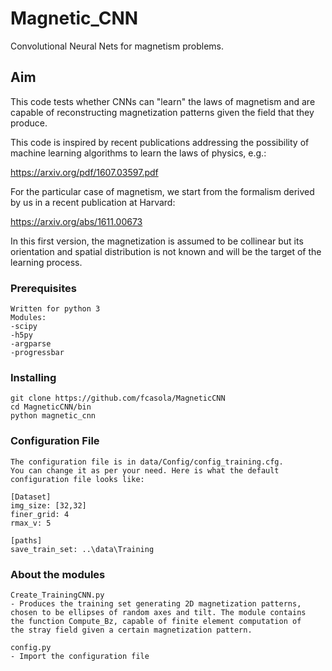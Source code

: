 # Magnetic_CNN
Convolutional Neural Nets for magnetism problems.

## Aim
This code tests whether CNNs can "learn" the laws of magnetism
and are capable of reconstructing magnetization patterns given the field 
that they produce.

This code is inspired by recent publications addressing the possibility 
of machine learning algorithms to learn the laws of physics, e.g.:

https://arxiv.org/pdf/1607.03597.pdf

For the particular case of magnetism, we start from the formalism 
derived by us in a recent publication at Harvard:

https://arxiv.org/abs/1611.00673

In this first version, the magnetization is assumed to be collinear but
its orientation and spatial distribution is not known and will be the target 
of the learning process.

### Prerequisites
```
Written for python 3
Modules:
-scipy
-h5py
-argparse
-progressbar

```

### Installing
```
git clone https://github.com/fcasola/MagneticCNN 
cd MagneticCNN/bin
python magnetic_cnn
```

### Configuration File
```
The configuration file is in data/Config/config_training.cfg. 
You can change it as per your need. Here is what the default 
configuration file looks like:

[Dataset]
img_size: [32,32]
finer_grid: 4
rmax_v: 5

[paths]
save_train_set: ..\data\Training
```

### About the modules
```
Create_TrainingCNN.py 
- Produces the training set generating 2D magnetization patterns,
chosen to be ellipses of random axes and tilt. The module contains 
the function Compute_Bz, capable of finite element computation of 
the stray field given a certain magnetization pattern.

config.py 
- Import the configuration file

```



